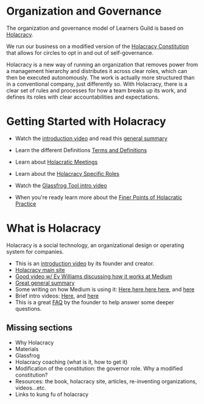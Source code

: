 # Organization and Governance

The organization and governance model of Learners Guild is based on [Holacracy][holacracy].

We run our business on a modified version of the [Holacracy Constitution](https://github.com/LearnersGuild/Holacracy-Constitution) that allows for circles to opt in and out of self-governance.

Holacracy is a new way of running an organization that removes power from a management hierarchy and distributes it across clear roles, which can then be executed autonomously. The work is actually more structured than in a conventional company, just differently so. With Holacracy, there is a clear set of rules and processes for how a team breaks up its work, and defines its roles with clear accountabilities and expectations.

# Getting Started with Holacracy
- Watch the [introduction video](http://holacracy.org/intro) and read this [general summary](http://chrisriedy.me/2013/05/28/holacracy-a-social-technology-for-purposeful-organisation/)

- Learn the different Definitions [Terms and Definitions](Holacracy-Terms-and-Definitions.md)

- Learn about [Holacratic Meetings](Holacracy-Meetings.md)

- Learn about the [Holacracy Specific Roles](Holacracy-Specific-Roles.md)

- Watch the [Glassfrog Tool intro video](https://drive.google.com/open?id=0B603F2WUOtLJS1hXNzhfM21uZW8)

- When you're ready learn more about the [Finer Points of Holacratic Practice](Finer-Points-of-Holacracy.md)

# What is Holacracy
Holacracy is a social technology, an organizational design or operating system for companies.

* This is an [introduction video](http://holacracy.org/intro) by its founder and creator.
* [Holacracy main site](http://holacracy.org)
* [Good video w/ Ev Williams discussing how it works at Medium](http://holacracy.org/blog/evan-williams-on-building-a-mindful-company#%21)
* [Great general summary](http://chrisriedy.me/2013/05/28/holacracy-a-social-technology-for-purposeful-organisation/)
* Some writing on how Medium is using it: [Here](http://firstround.com/article/How-Medium-is-building-a-new-kind-of-company-with-no-managers#),[here](https://medium.com/about-holacracy),[here](https://medium.com/about-holacracy/93446941a52a),[here](https://medium.com/about-holacracy/fdf89d9007f7), and [here](https://medium.com/about-holacracy/36e599a8b6c5)
* Brief intro videos: [Here](http://www.youtube.com/watch?v=nG-9fgSNLDQ), and [here](http://www.youtube.com/watch?v=EPVR-oqvC_g)
* This is a great [FAQ](http://clarifyingquestions.wordpress.com/) by the founder to help answer some deeper questions.


## Missing sections

* Why Holacracy
* Materials
* Glassfrog
* Holacracy coaching (what is it, how to get it)
* Modification of the constitution: the governor role. Why a modified constitution?
* Resources: the book, holacracy site, articles, re-inventing organizations, videos...etc.
* Links to kung fu of holacracy

[holacracy]: http://holacracy.org
